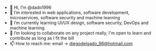 - 👋 Hi, I’m @dado1996
- 👀 I’m interested in web applications, software development, microservices, software security and machine learning
- 🌱 I’m currently learning UI/UX design, software security, DevOps and machine learning
- 💞️ I’m looking to collaborate on any project really, I'm open to learn and contribute as long as I fit the bill
- 📫 How to reach me: email -> diegodelgado_96@hotmail.com

<!---
dado1996/dado1996 is a ✨ special ✨ repository because its `README.md` (this file) appears on your GitHub profile.
You can click the Preview link to take a look at your changes.
--->
